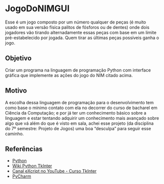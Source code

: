 # JogoDoNIMGUI
Esse é um jogo composto por um número qualquer de peças (é muito usado em sua versão física palitos de fósforos ou de dentes) onde dois jogadores vão tirando alternadamente essas peças com base em um limite pré-estabelecido por jogada. Quem tirar as últimas peças possíveis ganha o jogo.

## Objetivo
Criar um programa na linguagem de programação Python com interface gráfica que implemente as ações do jogo do NIM citado acima.

## Motivo
A escolha dessa linguagem de programação para o desenvolvimento tem como base o mínimo contato com ela no decorrer do curso de bacharel em Ciência da Computação; e por já ter um conhecimento básico sobre a linguagem e estar tentando adquirir um conhecimento mais avançado sobre algo que vá além do que é visto em sala, achei esse projeto (da disciplina do 7º semestre: Projeto de Jogos) uma boa “desculpa” para seguir esse caminho.

## Referências
* [Python](https://www.python.org/)
* [Wiki Python TkInter](https://wiki.python.org/moin/TkInter)
* [Canal eXcript no YouTube - Curso TkInter](https://www.youtube.com/channel/UCRu4BNG9k_BRUu-aCYJsgHg)
* [PyCharm](https://www.jetbrains.com/pycharm/)
